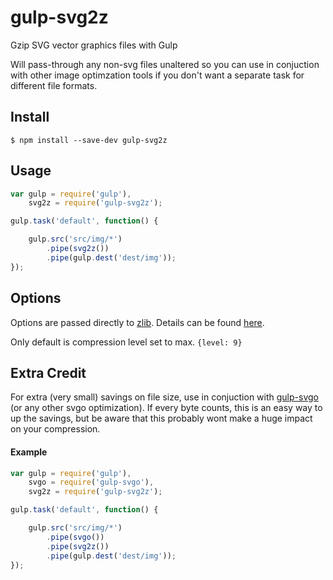 # gulp-svg2z
Gzip SVG vector graphics files with Gulp

Will pass-through any non-svg files unaltered so you can use in conjuction with other image optimzation tools if you don't want a separate task for different file formats.

## Install

```
$ npm install --save-dev gulp-svg2z
```


## Usage

```js
var gulp = require('gulp'),
    svg2z = require('gulp-svg2z');

gulp.task('default', function() {

    gulp.src('src/img/*')
        .pipe(svg2z())
        .pipe(gulp.dest('dest/img'));
});
```


## Options

Options are passed directly to [zlib](https://nodejs.org/api/zlib.html). Details can be found [here](https://nodejs.org/api/zlib.html#zlib_class_options).

Only default is compression level set to max. `{level: 9}`


## Extra Credit

For extra (very small) savings on file size, use in conjuction with [gulp-svgo](https://www.npmjs.com/package/gulp-svgo) (or any other svgo optimization). If every byte counts, this is an easy way to up the savings, but be aware that this probably wont make a huge impact on your compression.

#### Example

```js
var gulp = require('gulp'),
    svgo = require('gulp-svgo'),
    svg2z = require('gulp-svg2z');

gulp.task('default', function() {

    gulp.src('src/img/*')
        .pipe(svgo())
        .pipe(svg2z())
        .pipe(gulp.dest('dest/img'));
});
```
